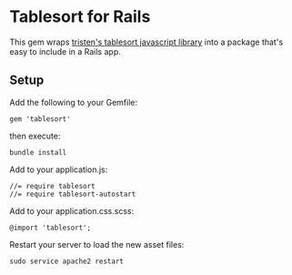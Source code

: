 # Tablesort for Rails

This gem wraps [tristen's tablesort javascript library](https://github.com/tristen/tablesort) into a package that's easy to include in a Rails app.

## Setup

Add the following to your Gemfile:

```
gem 'tablesort'
```

then execute:

```
bundle install
```

Add to your application.js:

```
//= require tablesort
//= require tablesort-autostart
```

Add to your application.css.scss:

```
@import 'tablesort';
```

Restart your server to load the new asset files:

```
sudo service apache2 restart
```


